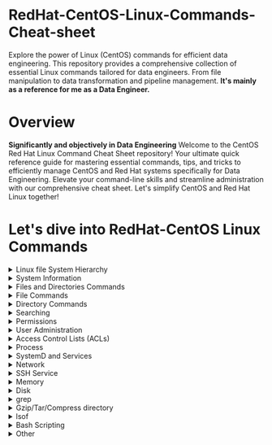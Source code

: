 # RedHat-CentOS-Linux-Commands-Cheat-sheet
Explore the power of Linux (CentOS) commands for efficient data engineering. This repository provides a comprehensive collection of essential Linux commands tailored for data engineers. From file manipulation to data transformation and pipeline management. **It's mainly as a reference for me as a Data Engineer.**

# Overview
**Significantly and objectively in Data Engineering**
Welcome to the CentOS Red Hat Linux Command Cheat Sheet repository! Your ultimate quick reference guide for mastering essential commands, tips, and tricks to efficiently manage CentOS and Red Hat systems specifically for Data Engineering. Elevate your command-line skills and streamline administration with our comprehensive cheat sheet. Let's simplify CentOS and Red Hat Linux together! 

# Let's dive into RedHat-CentOS Linux Commands
<details><summary>Linux file System Hierarchy</summary>
<img src="https://1.bp.blogspot.com/-UQ7-sWd_J4w/WmhKIFx7_fI/AAAAAAAAHIE/tixi5SsyI5YzoJygq_JQKL50axe2cAcrQCLcBGAs/s1600/Untitled.png">
</details>
<details><summary>System Information</summary>

<p>

```bash   
#Show computer architecture 
arch
```
```bash
#Show kernel version
uname -r
```
```bash
#Show system date
date 
```
```bash
#Show calendar table for 2023
date 2023
```
</p>
</details>
  
<details><summary>Files and Directories Commands</summary>
<p>

### Basic Commands with files and directories

```bash
# Go to '/var/www/'
cd /var/www/                                          
```
```bash
# Go to the upper level directory
cd ..                                         
```
```bash
# Go to home directory
cd                                           
```
```bash
# Another way to go to home directory
cd ~                                       
```
```bash
# Go to home directory of “user”
cd ~user                                         
```
```bash
# Go to the last directory
cd -                                         
```
```bash
# Print current directory path
pwd                                         
```
```bash
# Show the contents of the current directory
ls                                          
```
```bash
# Show the contents of the current directory adding characters to the names characterizing the type
ls -F                                          
```
```bash
# Show detailed representation of files and directories in the current directory
ls -l                                          
```
```bash
# Show hidden files and directories in the current directory
ls -a                                          
```
```bash
# List directories including hidden
ls -a|--all                                                  
```
```bash
# Show directories by modification time, newest first
ls -t                                         
```
```bash
# List all files recursively in a directory
ls -lR                                          
```
```bash
 # Lists all files recursively in a directory, including hidden files, and saves the output to standard output
ls -laR                                         
```
```bash
# Create a directory called ‘test’ in the current path
mkdir test                                         
```
```bash
# Create two directories simultaneously
mkdir dir1 dir2                                         
```
```bash
# Create a directory tree
mkdir -p /var/www/test/dir
```
--------------------------------------------------------------------------------------------------

</p>
</details>  
<details><summary>File Commands</summary>
<p>

### Creating, Rmoving, Moving, files
--------------------------------------------------------------------------------------------------
```bash
# Create file or update existing files 
touch file.txt
```
```bash
# Create or update more than one file
touch file1.txt file2.txt file3.txt
```
```bash
# Create multiple files
touch {file1,file2,file3}.txt
```
```bash
# Create file1, file2 and file3 multiple files
touch file{1..3} 
```
```bash
# Copy files, Copy file1 in file2
cp file1 file2
```
```bash
# Delete the file named file
rm -f file
```
```bash
# Delete a directory named ‘dir’ and all of its contents recursively
rm -rf dir
```
```bash
# Rename or move a file or directory
mv file.txt /path/file.txt
```
```bash
# Rename or move a file or directory
mv file.txt newfile.txt
```
### Linking files
--------------------------------------------------------------------------------------------------
We have in CentOS Linux two types of Linking first type is hard link second type is soft (sympolic) link
```bash
# Hard Link
ln file1 /path/file2
```
```bash
# Sympolic Link
ln -s /path/file1 /path/file2
```
```bash
# Show where symbolic links are pointing
ln -l
```
### Reading and Writing Files
--------------------------------------------------------------------------------------------------
```bash
# Determine file type
file
```
```bash
# Print all contents
cat file.txt
```
```bash
# Print some contents
less file.txt
```
```bash
# View the contents of a file one page
more file.txt
```
```bash
#  Print the default : top 10 lines of file
head file.txt
```
```bash
#  Print the default : bottom 10 lines of file
tail file.txt
```
```bash
#  Open the file in vim editor
vim file.txt
```
```bash
#  Open the file in nano editor
nano file.txt
```
```bash
#  Count inside file, list number of lines words and characters in the file
wc file.txt
```
```bash
#  Count the lines in the file
wc -l file.txt
```
```bash
#  Count the characters in the file
wc -c file.txt
```
```bash
#  Overwrite file with content
echo "New Line" > file.txt
```
```bash
#  Append to file with content
echo "New Line">> file.txt
```
--------------------------------------------------------------------------------------------------

</p>
</details>

<details><summary>Directory Commands</summary>
<p>

### Creating, Rmoving, Moving, Directories
--------------------------------------------------------------------------------------------------
```bash
# Create Directory 
mkdir dir
```
```bash
# Create multiple Directories
mkdir dir1 dir2 dir3 dir4
```
```bash
# Create nested directory
mkdir -p|--parents dir1/dir2
```
```bash
# Create a temporary directory
mktemp -d|--dir
```
```bash
# Delete empty directory
rmdir dir
```
```bash
# Delete directory including contents
rm -r dir
```
```bash
# move a directory
mv dir /path/dir
```
```bash
# Rename a directory
mv dir1 newdir
```
```bash
# Rename and move a directory
mv dir1 /path/newdir
```
```bash
# Rename or move a file or directory
mv file.txt newfile.txt
```
--------------------------------------------------------------------------------------------------
</p>
</details>
<details><summary>Searching</summary><p>

### Finding Files

#### locate
Uses an index and is fast.

```bash
# Update the index
updatedb
```
```bash
# Find a file using locate command
locate file
```
```bash
# Find a text file starting with 'f'
locate f*
```

#### find 
It doesn't use an index and is slow.

```bash
# Find a file
find /path -name file
```
```bash
# Find a file with another way
find /path -type f -name file
```
```bash
# Find a file with case insensitive search
find /path -iname file
```
```bash
# Find all text files
find /path -name "*.txt"
```
```bash
# Find a file and delete it
find /path -name file -delete
```
```bash
# Find a directory
find /path -type d -name dir
```
```bash
# Find a symbolic link
find /path -type l -name file
```
```bash
# Find files that haven't been modified in 30 days
find /path -type f -mtime +30
```
--------------------------------------------------------------------------------------------------

#### Find inside Files
*grep*

```bash
# Search for 'foo' in file 'file.txt'
find /path -type f -mtime +30grep 'foo' /file.txt
```
```bash
# Search for 'foo' in directory
grep 'foo' /directory -r|--recursive 
```
--------------------------------------------------------------------------------------------------
</p>
</details>
 <details><summary>Permissions</summary>
<p>

  
chmod u[+-=](rwx)or(
chown ahmed:data data
## File Permissions

| # | Permission              | rwx | Binary |
| - | -                       | -   | -      |
| 7 | read, write and execute | rwx | 111    |
| 6 | read and write          | rw- | 110    |
| 5 | read and execute        | r-x | 101    |
| 4 | read only               | r-- | 100    |
| 3 | write and execute       | -wx | 011    |
| 2 | write only              | -w- | 010    |
| 1 | execute only            | --x | 001    |
| 0 | none                    | --- | 000    |

For a directory, execute means you can enter a directory.

| User | Group | Others | Description                                                                                          |
| -    | -     | -      | -                                                                                                    |
| 6    | 4     | 4      | User can read and write, everyone else can read (Default file permissions)                           |
| 7    | 5     | 5      | User can read, write and execute, everyone else can read and execute (Default directory permissions) |

- u - User
- g - Group
- o - Others
- a - All of the above


```bash
# List file permissions
ls -l 
```
```bash
# Give the user execute permission
chmod u+x file.sh 
```
```bash
# Give the group execute permission
chmod g+x file 
```
```bash
# Take away the user and group execute permission
chmod u-x,g-x file
```
```bash
# Give everybody reading permission
chmod u+r,g+r,o+r file
```
```bash
# Give everybody reading permission by another way
chmod 777 file 
```
```bash
# Set suid bit such as -rwSr-xr-x. capital S means (rws)
chmod 4655 <file> 
```
```bash
# Setting setgid bit
chmod g+s <dir/file> 
```
```bash
# Setting sticky bit such as drwxrwxrwt. small t means (rwxt)
chmod 1777 <dir> 
```
```bash
# Setting sticky bit such as drwxrwxrwT. capital T means (rwt)
chmod 1776 <dir> 
```
```bash
# Asssigning recursive permission of all files/dir in  target dir
chown -R <user>:<group> <dir> 
```
```bash
# Change the owner
chown USER file 
```
</p>
</details>
  
  
<details><summary>User Administration</summary>
<p>

### User and Group Management

### User Management
```bash
# In this command, we are creating the new user with custom options as simple "#useradd <user>" will create with default setting. The -g (group) -c (description) -u (user id) -s (which shell to be assigned) -d (landed home dir)
useradd -g itiadmin -c "DB User" -u 1135 -s "/bin/sh" -d /home/techguy1 
```
```bash
# assign the user primary and secondary group
useradd -g <primary group> -G <secondary group> <user> 
```
```bash
# assign the user primary and secondary group
useradd -g <primary group> -G <secondary group> <user> 
```
```bash
# assign the user primary and secondary group
useradd -g <primary group> -G <secondary group> <user> 
```
```bash
# Add the user "user" to the group "group".
usermod -aG groub user
```
```bash
# Add the user "username" to the "wheel" group, which typically grants administrative privileges.
usermod -aG wheel user
```
```bash
# Locking user
usermod -L user
```
```bash
# Unlocking user
usermod -U user
```
```bash
# Delete user
userdel user
```
```bash
# Command-line tool for deleting a user and also deletes his home directory.
userdel -r user
```
```bash
# Displays information about the user with the specified username.
id user
```
```bash
# Displays all the users exists in the os.
cat /etc/passwd
```
--------------------------------------------------------------------------------------------------
### Group Management


```bash
 # Command-line tool for creating a new group.
 groupadd groupname
```
```bash
# removes an existing group
groupdel groupname
```
```bash
# Lists the groups that the current user belongs to.
 groups 	
```
```bash
# Displays information about the group 
id group
```
```bash
# Displays the system's group database
cat /etc/group
```
--------------------------------------------------------------------------------------------------
### Password Management

```bash
#locking password of user
passwd -l <user> 
```
```bash
#unlocking password of user
passwd -u <user> 
```
```bash
#expire password 
passwd -e <user> 
```
```bash
echo 'myPassword123' | sudo passwd --stdin <user> 
```
```bash
#Turnoff password expiry
passwd -x -1 <user> 
```
```bash
#locking user
usermod -L <user> 
```
```bash
#unlocking user
usermod -U <user> 
```
```bash
#set password expiry
chage 
```
```bash
# Changes the password aging settings for the user "user03".
chage -m 0 -M 90 -W 7 -I 14 user03 
```
</p>
</details>
 

<details><summary>Access Control Lists (ACLs)</summary>
<p>

```bash
# Displays the ACLs for the specified file.
getfacl <file> 
```
```bash
# Assiging the a new user 'omar' with read/write permission on the file. -m (modifying) -u (user)
setfacl -m u:omar:rw <file> 
```
```bash
# Setting mask on file
setfacl -m mask:r <file> 
```
```bash
# Setting ACL for directory
setfacl -d -m u:omar:rw <dir> 
```
```bash
# BackUp ACL's in file having all info related ownership/dir inside the dir,subdir,files
getfacl -R <dir> > permissions.acl
```
```bash
# Restore the Permissions/Ownership
setfacl --restore=permissions.acl 
```
</p>
</details>
<details><summary>Process</summary>
<p>

```bash
# List all processes interactively
top  
```
```bash
# List all processes interactively
htop  
```
```bash
# All terminal
ps 
```
```bash
# All process
ps aux | grep 
```
```bash
# All terminal
ps -a  
```
```bash
# List of all the processes
ps -e 
```
```bash
# Customer properties
ps -o 
```
```bash
# <command/script> & #run the task in background
ps -ao tty,comm,pid,%mem,%cpu 
```
```bash
ps -fp $(pgrep -d, -x logrotate)
```
```bash
pgrep -u <userid> unison
```
```bash
# Process execution time
ps -p <pid> -o etime 
```
```bash
ps -eo user,pid,ppid,%mem,%cpu --sort=-%cpu | head
```
```bash
ps lax
```
```bash
ps fax
```
```bash
# Sleep for 30 seconds and move the process into the background
sleep 30 &
```
```bash
# List all background jobs
jobs
```
```bash
# Resume a suspended process and run in the background
bg
```
```bash
# Bring the last background process to the foreground
fg
```
```bash
# Change process priority by name
nice -n -20 PName
```
```bash
# Change process priority by PID
renice 20 PID
```
```bash
# Return the process priority of PID
ps -o ni PID
```
```bash
# Kill a process running in the foreground
CTRL+C
```
```bash
# Shut down process by PID gracefully. Sends TERM signal
kill PID 
```
```bash
# Shut down process by name gracefully. Sends TERM signal
pkill PName 
```
```bash
# Kill all process with the specified name gracefully
killall PName 
```
</p>
</details>


<details><summary>SystemD and Services</summary>
<p>

```bash
# Controls the systemd system and service manager
systemctl  
```
```bash
# Displays help information about systemd unit types
systemctl -t help  
```
```bash
# Lists all active systemd services on the system
systemctl list-units -t service 
```
```bash
# Starts a systemd service with the specified name
systemctl start ___
```
```bash
# Stops a systemd service with the specified name
systemctl stop  
```
```bash
# Restarts a systemd service with the specified name
systemctl restart 
```
```bash
# Reloads the configuration of a systemd service with the specified name
systemctl reload 
```
```bash
# Enables a systemd service with the specified name to start automatically at boot time
systemctl enable
```
```bash
# Disable a systemd service with the specified name to start automatically at boot time
systemctl disable
```
```bash
# Checks if a systemd service with the specified name is currently active
systemctl is-active ___
```
```bash
# Reloads the configuration of a systemd service with the specified name, or restarts it if the reload fails
systemctl reload-or-restart ___  
```
```bash
# Displays the status of the "sshd" systemd service.
systemctl status sshd.service
```
</p>
</details>

<details><summary>Network</summary>
<p>

```bash
dig +trace www.google.com
```
```bash
nmcli dev status
```
```bash
nmcli con del <interface name>
```
```bash
ip addr show <interface name>
```
```bash
nmcli con show
```
```bash
nmcli con add con-name <interface name> type <ethernet> ifname <interface name> ip4 <ip address> gw4 <gateway>
```
```bash
nmcli con up <interface name>
```
```bash
nmcli con mod <interface name> ipv4.gateway <ip address>
```
```bash
# Displays or sets the system's hostname
hostname 
```
```bash
hostnamectl set-hostname <hostname>
```
```bash
# Displays the current hostname and related information
hostnamectl status
```
```bash
netstat -rn

```
```bash
route -n

```
```bash
tcpdump -i <interface>

```
```bash
tcpdump -i <interface> host <ipaddress>  -nn

```
```bash
tcpdump -i <interface> -s 0 -w <output file name example.pcap> host <ipaddress/hostname> and udp

```
```bash
ping <hostname/ipaddress>

```
```bash
telnet <hostname/ipaddress> <port>

```
```bash
nslookup <domain/hostname>

```
```bash
netstat -an |grep <ipaddress>.<port>|grep ESTAB|awk '{print $5}'|awk -F: '{print $1}'|sort|uniq -c|sort -rn #show which remote hosts make how many connection to specfic port, the output is sort on number of connections by host to port 

```

</p>
</details>


<details><summary>SSH Service</summary>
<p>

#### Secure Shell Protocol (SSH)

```bash
# Connect to hostname using your current user name over the default SSH port 22
ssh hostname 
```
```bash
# Connect to hostname using the identity file
ssh -i identityfile.pem hostname
```
```bash
# Connect to hostname using the user over the default SSH port 22
ssh user@hostname 
```
```bash
# Connect to hostname using the user over a custom port
ssh user@hostname -p 8765
```
```bash
# Create a private key and matching public key
ssh-keygen -t rsa
```
```bash
# Determines the files where the keys are saved
ssh-keygen -f .ssh/key-with-pass
```
```bash
# Copies the public key of the SSH key pair to the destination system
ssh-copy-id -i .ssh/key-with-pass.pub user@hostname
```
```bash
# Authenticate to the host system using the corresponding private key
ssh -i .ssh/key-with-pass user@hostname 
```

```bash
# Set default user and port in ~/.ssh/config, so you can just enter the name next time
$ cat ~/.ssh/config
Host name
  User foo
  Hostname 127.0.0.1
  Port 8765
$ ssh name
```
</p>
</details>



<details><summary>Memory</summary>
<p>


```bash
egrep --color 'Mem|Cache|Swap' /proc/meminfo | awk '{print $1 " " $2/1000/1000 "GB"}' #show information in GB

```
```bash
smem -s swap -t -k -n -r

```
```bash
smem -u -p -r

```
```bash
free -h

```

</p>
</details>


<details><summary>Disk</summary>
<p>

```bash
df -h

```
```bash
df -Th

```
```bash
du -sh <path/*>

```
```bash
df --local -P #in KBs
```
```bash
du -sch .[!.]* * | grep --regex="[0-9]*G"

```
```bash
lsof -u <user> #list of openfiles by specific user

```
```bash
lsof | grep delete #list of openfiles that are deleted

```
```bash
lsof | awk '{print $1}' | sort | uniq -c | sort -r -n #sort number of open files by process

```

</p>
</details>

<details><summary>grep</summary>
<p>

```bash
# It will show 1 line before and 4 lines after matching the strings form myfile
cat myfile | grep -B 1 -A 4 -i 'string one\|string two' 
```
```bash
# Search recursively the string from all filesystem hierarchy, as its start from which current dir you are standing and it will list files
grep -lr "string" * 
```
```bash
# Search recursively the string from all filesystem hierarchy and show the content what matches - * for all files otherwise specify a single file
grep -ir "string" <* or file> 
```
```bash
# grep with -E extended regex -s with silent mode as no error message on screen
grep -E -s "<regex>" <file>

```
```bash
# grep with -P perl regex -s with silent mode as no error message on screen
grep -P -s -- "<regex>" <file>
```
```bash
# grep with -E extended regex -q with quite mode as no error/stdout message on screen
grep -Eq '<regex>' <file> && grep -Eq '<regex>' file2 && result=pass
```
</p>
</details>


<details><summary>Gzip/Tar/Compress directory</summary>
<p>

```bash
#The gzip command in Linux can only be used to compress a single file. In order to compress a folder, tar + gzip (which is basically tar -z) is used.
#ref: https://www.educative.io/edpresso/how-to-gzip-a-directory-in-linux
```
--------------------------------------------------------------------------------------------------

#### tar

```bash
# Creates a tar archive named "archive.tar" containing the specified files.
tar cvf archive.tar file1 file2 file3 
```
```bash
# Lists the contents of a tar archive without extracting it
tar tf archive.tar 
```
```bash
# Compress folder/dir with -z in Linux
tar -zcvf myfolder.tar.gz myfolder
```
```bash
# View the content of compressed file without extracting it
tar tf myfolder.tar.gz 
```

```bash
# View the content of compressed file
gzip filename 
```
```bash
unzip file.gz #uncompress the zip file
```
</p>
</details>
<details><summary>lsof</summary>
<p>
```bash
lsof -u <user> #list the openfiles by a user
```
</p>
</details>
<details><summary>Bash Scripting</summary>
<p>
  
## Bash Profile

--------------------------------------------------------------------------------------------------

- bash - `.bashrc`
- zsh - `.zshrc`

```bash
# Always run ls after cd
function cd {
  builtin cd "$@" && ls
}

# Prompt user before overwriting any files
alias cp='cp --interactive'
alias mv='mv --interactive'
alias rm='rm --interactive'

# Always show disk usage in a human readable format
alias df='df -h'
alias du='du -h'
```

## Bash Script

--------------------------------------------------------------------------------------------------

### Variables

--------------------------------------------------------------------------------------------------

```bash
#!/bin/bash

foo=123                   # Initialize variable v_name with 123
declare -i v_name=123     # Initialize an integer foo with 123
declare -r v_name=123     # Initialize readonly variable v_name with 123
echo $v_name              # Print variable v_name
echo ${v_name}_'bar'      # Print variable v_name followed by _bar
echo ${v_name:-'default'} # Print variable v_name if it exists otherwise print default

export v_name             # Make v_name available to child processes
unset v_name              # Make v_name unavailable to child processes
```

### Environment Variables

--------------------------------------------------------------------------------------------------

```bash
#!/bin/bash

env               # List all environment variables
echo $PATH        # Print PATH environment variable
export v_name=123 # Set an environment variable
```

### Functions

--------------------------------------------------------------------------------------------------

```bash
#!/bin/bash

greet() {
  local world = "World"
  echo "$1 $world"
  return "$1 $world"
}
greet "Hello"
greeting=$(greet "Hello")
```

--------------------------------------------------------------------------------------------------

### Exit Codes

```bash
#!/bin/bash

exit 0   # Exit the script successfully
exit 1   # Exit the script unsuccessfully
echo $?  # Print the last exit code
```

### Conditional Statements

--------------------------------------------------------------------------------------------------

#### Boolean Operators

- `$v_name` - Is true
- `!$v_name` - Is false

#### Numeric Operators

- `-eq` - Equals
- `-ne` - Not equals
- `-gt` - Greater than
- `-ge` - Greater than or equal to
- `-lt` - Less than
- `-le` - Less than or equal to
- `-e` foo.txt - Check file exists
- `-z` foo - Check if variable exists

#### String Operators

- `=` - Equals
- `==` - Equals
- `-z` - Is null
- `-n` - Is not null
- `<` - Is less than in ASCII alphabetical order
- `>` - Is greater than in ASCII alphabetical order

#### If Statements

--------------------------------------------------------------------------------------------------

```bash
#!/bin/bash

if [[$v_name = 'bar']]; then
  echo 'one'
elif [[$v_name = 'bar']] || [[$v_name = 'baz']]; then
  echo 'two'
elif [[$v_name = 'ban']] && [[$USER = 'bat']]; then
  echo 'three'
else
  echo 'four'
fi
```

#### Inline If Statements

--------------------------------------------------------------------------------------------------

```bash
#!/bin/bash

[[ $USER = 'rehan' ]] && echo 'yes' || echo 'no'
```
--------------------------------------------------------------------------------------------------

#### While Loops

```bash
#!/bin/bash

declare -i counter
counter=10
while [$counter -gt 2]; do
  echo The counter is $counter
  counter=counter-1
done
```
--------------------------------------------------------------------------------------------------

#### For Loops

```bash
#!/bin/bash

for i in {0..10..2}
  do
    echo "Index: $i"
  done

for filename in file1 file2 file3
  do
    echo "Content: " >> $filename
  done

for filename in *;
  do
    echo "Content: " >> $filename
  done
```
--------------------------------------------------------------------------------------------------

#### Case Statements

```bash
#!/bin/bash

echo "What's the weather like tomorrow?"
read weather

case $weather in
  sunny | warm ) echo "Nice weather: " $weather
  ;;
  cloudy | cool ) echo "Not bad weather: " $weather
  ;;
  rainy | cold ) echo "Terrible weather: " $weather
  ;;
  * ) echo "Don't understand"
  ;;
esac
```
--------------------------------------------------------------------------------------------------
</p>
</details>  
<details><summary>Other</summary>
<p>

```bash
top -b -n 1 | head -n +5
```
```bash
uptime
```
```bash
sestatus #check selinux status
```
```bash
collectl -sc -p /var/log/collectl/server1-20220411-000000.raw.gz --top --from 00:00-03:00 -oTm
collectl -scn -p /var/log/collectl/server2-20220411-000000.raw.gz --from 00:15-00:41 --top
collectl -scD -p server1-000000.raw.gz --from 00:00-00:55 --top iokb | grep -w 'cp\|sdb\|Wait\|Pct\|PID' | less
```
</p>
</details>
